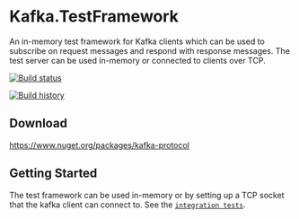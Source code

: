 # Kafka.TestFramework
An in-memory test framework for Kafka clients which can be used to subscribe on request messages and respond with response messages. The test server can be used in-memory or connected to clients over TCP.

[![Build status](https://ci.appveyor.com/api/projects/status/3by56qq57a8or5a2?svg=true)](https://ci.appveyor.com/project/Fresa/kafka-testframework)

[![Build history](https://buildstats.info/appveyor/chart/Fresa/kafka-testframework)](https://ci.appveyor.com/project/Fresa/kafka-testframework/history)

## Download
https://www.nuget.org/packages/kafka-protocol

## Getting Started
The test framework can be used in-memory or by setting up a TCP socket that the kafka client can connect to. See the [`integration tests`](https://github.com/Fresa/Kafka.TestFramework/blob/master/tests/Kafka.TestFramework.Tests).